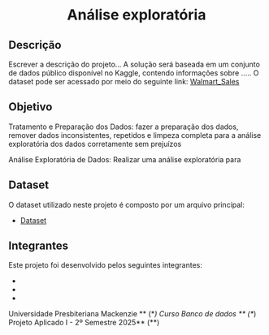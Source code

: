  <h1 align="center"> Análise exploratória </h1>

## Descrição

Escrever a descrição do projeto...
A solução será baseada em um conjunto de dados público disponível no Kaggle, contendo informações sobre ..... 
O dataset pode ser acessado por meio do seguinte link: [Walmart_Sales](https://www.kaggle.com/datasets/mikhail1681/walmart-sales)

## Objetivo

Tratamento e Preparação dos Dados: fazer a preparação dos dados, remover dados inconsistentes, repetidos e limpeza completa para a análise exploratória dos dados corretamente sem prejuízos 

Análise Exploratória de Dados: Realizar uma análise exploratória para 

## Dataset
O dataset utilizado neste projeto é composto por um arquivo principal:

* [Dataset](data/)


## Integrantes
Este projeto foi desenvolvido pelos seguintes integrantes:

-
-
-


Universidade Presbiteriana Mackenzie ** (\**)
Curso Banco de dados ** (\**)
Projeto Aplicado I - 2º Semestre  2025** (\**)


